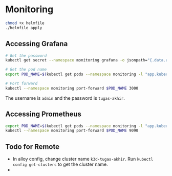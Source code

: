 # Monitoring

```bash
chmod +x helmfile
./helmfile apply
```

## Accessing Grafana

```bash
# Get the password
kubectl get secret --namespace monitoring grafana -o jsonpath="{.data.admin-password}" | base64 --decode ; echo

# Get the pod name
export POD_NAME=$(kubectl get pods --namespace monitoring -l "app.kubernetes.io/name=grafana,app.kubernetes.io/instance=grafana" -o jsonpath="{.items[0].metadata.name}")

# Port forward
kubectl --namespace monitoring port-forward $POD_NAME 3000
```

The username is `admin` and the password is `tugas-akhir`.

## Accessing Prometheus

```bash
export POD_NAME=$(kubectl get pods --namespace monitoring -l "app.kubernetes.io/name=prometheus,app.kubernetes.io/instance=prometheus" -o jsonpath="{.items[0].metadata.name}")
kubectl --namespace monitoring port-forward $POD_NAME 9090
```

## Todo for Remote

- In alloy config, change cluster name `k3d-tugas-akhir`. Run `kubectl config get-clusters` to get the cluster name.
- 